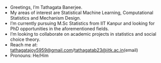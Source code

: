 - Greetings, I’m Tathagata Banerjee.
- My areas of interest are Statistical Machine Learning, Computational Statistics and Mechanism Design.
- I’m currently pursuing M.Sc Statistics from IIT Kanpur and looking for PhD opportunities in the aforementioned fields.
- I’m looking to collaborate on academic projects in statistics and social choice theory.
- Reach me at: tathagatajoy5959@gmail.com/tathagatab23@iitk.ac.in(email)
- Pronouns: He/Him
<!---
tathagatab2023/tathagatab2023 is a ✨ special ✨ repository because its `README.md` (this file) appears on your GitHub profile.
You can click the Preview link to take a look at your changes.
--->
